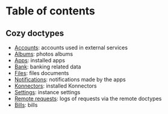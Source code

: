 Table of contents
=================

## Cozy doctypes

- [Accounts](io.cozy.accounts.md): accounts used in external services
- [Albums](io.cozy.photos.albums.md): photos albums
- [Apps](io.cozy.apps.md): installed apps
- [Bank](io.cozy.bank.md): banking related data
- [Files](io.cozy.files.md): files documents
- [Notifications](io.cozy.notifications.md): notifications made by the apps
- [Konnectors](io.cozy.konnectors.md): installed Konnectors
- [Settings](io.cozy.settings.md): instance settings
- [Remote requests](io.cozy.remote.requests.md): logs of requests via the remote doctypes
- [Bills](io.cozy.bills.md): bills
